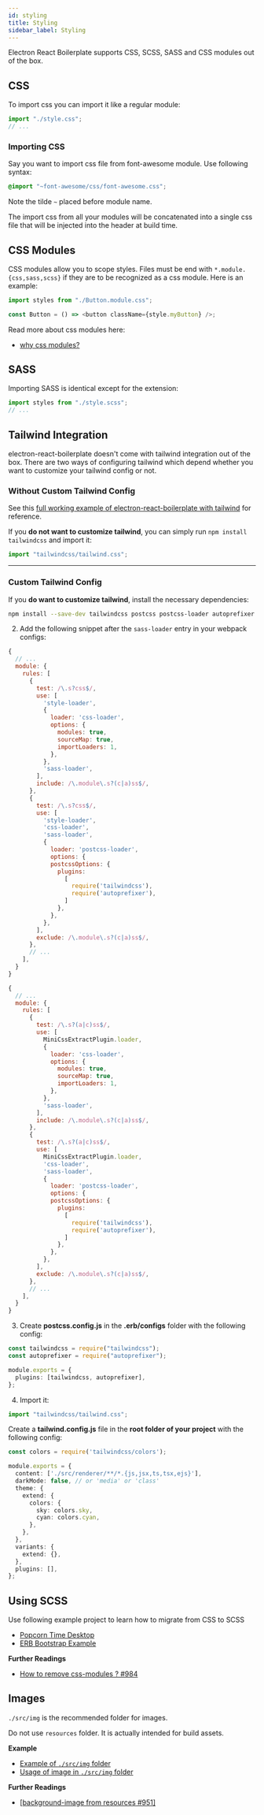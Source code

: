 ```yaml
---
id: styling
title: Styling
sidebar_label: Styling
---
```


Electron React Boilerplate supports CSS, SCSS, SASS and CSS modules out of the box.

## CSS

To import css you can import it like a regular module:

```ts
import "./style.css";
// ...
```

### Importing CSS

Say you want to import css file from font-awesome module. Use following syntax:

```css
@import "~font-awesome/css/font-awesome.css";
```

Note the tilde `~` placed before module name.

The import css from all your modules will be concatenated into a single css file that will be injected into the header at build time.

## CSS Modules

CSS modules allow you to scope styles. Files must be end with `*.module.{css,sass,scss}` if they are to be recognized as a css module. Here is an example:

```ts
import styles from "./Button.module.css";

const Button = () => <button className={style.myButton} />;
```

Read more about css modules here:

- [why css modules?](https://css-tricks.com/css-modules-part-1-need/)

## SASS

Importing SASS is identical except for the extension:

```ts
import styles from "./style.scss";
// ...
```

## Tailwind Integration

electron-react-boilerplate doesn't come with tailwind integration out of the box. There are two ways of configuring tailwind which depend whether you want to customize your tailwind config or not.

### Without Custom Tailwind Config

See this [full working example of electron-react-boilerplate with tailwind](https://github.com/amilajack/erb-tailwind-example) for reference.

If you **do not want to customize tailwind**, you can simply run `npm install tailwindcss` and import it:

```ts title="src/renderer/App.tsx"
import "tailwindcss/tailwind.css";
```

---

### Custom Tailwind Config

If you **do want to customize tailwind**, install the necessary dependencies:

```bash
npm install --save-dev tailwindcss postcss postcss-loader autoprefixer
```

2. Add the following snippet after the `sass-loader` entry in your webpack configs:

```js title="webpack.config.renderer.dev.ts"
{
  // ...
  module: {
    rules: [
      {
        test: /\.s?css$/,
        use: [
          'style-loader',
          {
            loader: 'css-loader',
            options: {
              modules: true,
              sourceMap: true,
              importLoaders: 1,
            },
          },
          'sass-loader',
        ],
        include: /\.module\.s?(c|a)ss$/,
      },
      {
        test: /\.s?css$/,
        use: [
          'style-loader',
          'css-loader',
          'sass-loader',
          {
            loader: 'postcss-loader',
            options: {
            postcssOptions: {
              plugins:
                [
                  require('tailwindcss'),
                  require('autoprefixer'),
                ]
              },
            },
          },
        ],
        exclude: /\.module\.s?(c|a)ss$/,
      },
      // ...
    ],
  }
}
```

```js title="webpack.config.renderer.prod.ts"
{
  // ...
  module: {
    rules: [
      {
        test: /\.s?(a|c)ss$/,
        use: [
          MiniCssExtractPlugin.loader,
          {
            loader: 'css-loader',
            options: {
              modules: true,
              sourceMap: true,
              importLoaders: 1,
            },
          },
          'sass-loader',
        ],
        include: /\.module\.s?(c|a)ss$/,
      },
      {
        test: /\.s?(a|c)ss$/,
        use: [
          MiniCssExtractPlugin.loader,
          'css-loader',
          'sass-loader',
          {
            loader: 'postcss-loader',
            options: {
            postcssOptions: {
              plugins:
                [
                  require('tailwindcss'),
                  require('autoprefixer'),
                ]
              },
            },
          },
        ],
        exclude: /\.module\.s?(c|a)ss$/,
      },
      // ...
    ],
  }
}
```

3. Create **postcss.config.js** in the **.erb/configs** folder with the following config:

```ts title=".erb/configs/postcss.config.js"
const tailwindcss = require("tailwindcss");
const autoprefixer = require("autoprefixer");

module.exports = {
  plugins: [tailwindcss, autoprefixer],
};
```

4. Import it:

```ts title="src/renderer/App.tsx"
import "tailwindcss/tailwind.css";
```

Create a **tailwind.config.js** file in the **root folder of your project** with the following config:

```ts title="tailwind.config.js"
const colors = require('tailwindcss/colors');

module.exports = {
  content: ['./src/renderer/**/*.{js,jsx,ts,tsx,ejs}'],
  darkMode: false, // or 'media' or 'class'
  theme: {
    extend: {
      colors: {
        sky: colors.sky,
        cyan: colors.cyan,
      },
    },
  },
  variants: {
    extend: {},
  },
  plugins: [],
};
```

## Using SCSS

Use following example project to learn how to migrate from CSS to SCSS

- [Popcorn Time Desktop](https://github.com/amilajack/popcorn-time-desktop)
- [ERB Bootstrap Example](https://github.com/amilajack/erb-bootstrap-example)

**Further Readings**

- [How to remove css-modules ? #984](https://github.com/electron-react-boilerplate/electron-react-boilerplate/issues/984)

## Images

`./src/img` is the recommended folder for images.

Do not use `resources` folder. It is actually intended for build assets.

**Example**

- [Example of `./src/img` folder](https://github.com/amilajack/popcorn-time-desktop/tree/master/app/images)
- [Usage of image in `./src/img` folder](https://github.com/amilajack/popcorn-time-desktop/blob/master/app/components/card/Card.js#L10-L11)

**Further Readings**

- [[background-image from resources #951]](https://github.com/electron-react-boilerplate/electron-react-boilerplate/issues/951)
